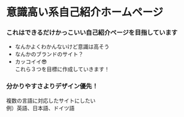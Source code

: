 # 意識高い系自己紹介ホームページ

### これはできるだけかっこいい自己紹介ページを目指しています
- なんかよくわかんないけど意識は高そう
- なんかのブランドのサイト？
- カッコイイ😎  
これら３つを目標に作成していきます！

### 分かりやすさよりデザイン優先！
複数の言語に対応したサイトにしたい  
例）英語、日本語、ドイツ語
